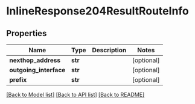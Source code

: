 # InlineResponse204ResultRouteInfo

## Properties
Name | Type | Description | Notes
------------ | ------------- | ------------- | -------------
**nexthop_address** | **str** |  | [optional] 
**outgoing_interface** | **str** |  | [optional] 
**prefix** | **str** |  | [optional] 

[[Back to Model list]](../README.md#documentation-for-models) [[Back to API list]](../README.md#documentation-for-api-endpoints) [[Back to README]](../README.md)

